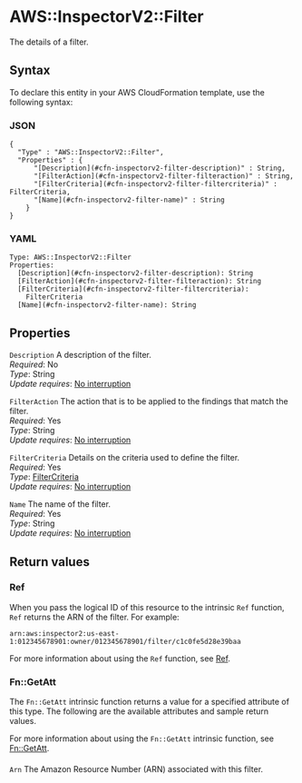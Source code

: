 # AWS::InspectorV2::Filter<a name="aws-resource-inspectorv2-filter"></a>

The details of a filter\.

## Syntax<a name="aws-resource-inspectorv2-filter-syntax"></a>

To declare this entity in your AWS CloudFormation template, use the following syntax:

### JSON<a name="aws-resource-inspectorv2-filter-syntax.json"></a>

```
{
  "Type" : "AWS::InspectorV2::Filter",
  "Properties" : {
      "[Description](#cfn-inspectorv2-filter-description)" : String,
      "[FilterAction](#cfn-inspectorv2-filter-filteraction)" : String,
      "[FilterCriteria](#cfn-inspectorv2-filter-filtercriteria)" : FilterCriteria,
      "[Name](#cfn-inspectorv2-filter-name)" : String
    }
}
```

### YAML<a name="aws-resource-inspectorv2-filter-syntax.yaml"></a>

```
Type: AWS::InspectorV2::Filter
Properties: 
  [Description](#cfn-inspectorv2-filter-description): String
  [FilterAction](#cfn-inspectorv2-filter-filteraction): String
  [FilterCriteria](#cfn-inspectorv2-filter-filtercriteria): 
    FilterCriteria
  [Name](#cfn-inspectorv2-filter-name): String
```

## Properties<a name="aws-resource-inspectorv2-filter-properties"></a>

`Description`  <a name="cfn-inspectorv2-filter-description"></a>
A description of the filter\.  
*Required*: No  
*Type*: String  
*Update requires*: [No interruption](https://docs.aws.amazon.com/AWSCloudFormation/latest/UserGuide/using-cfn-updating-stacks-update-behaviors.html#update-no-interrupt)

`FilterAction`  <a name="cfn-inspectorv2-filter-filteraction"></a>
The action that is to be applied to the findings that match the filter\.  
*Required*: Yes  
*Type*: String  
*Update requires*: [No interruption](https://docs.aws.amazon.com/AWSCloudFormation/latest/UserGuide/using-cfn-updating-stacks-update-behaviors.html#update-no-interrupt)

`FilterCriteria`  <a name="cfn-inspectorv2-filter-filtercriteria"></a>
Details on the criteria used to define the filter\.  
*Required*: Yes  
*Type*: [FilterCriteria](aws-properties-inspectorv2-filter-filtercriteria.md)  
*Update requires*: [No interruption](https://docs.aws.amazon.com/AWSCloudFormation/latest/UserGuide/using-cfn-updating-stacks-update-behaviors.html#update-no-interrupt)

`Name`  <a name="cfn-inspectorv2-filter-name"></a>
The name of the filter\.  
*Required*: Yes  
*Type*: String  
*Update requires*: [No interruption](https://docs.aws.amazon.com/AWSCloudFormation/latest/UserGuide/using-cfn-updating-stacks-update-behaviors.html#update-no-interrupt)

## Return values<a name="aws-resource-inspectorv2-filter-return-values"></a>

### Ref<a name="aws-resource-inspectorv2-filter-return-values-ref"></a>

When you pass the logical ID of this resource to the intrinsic `Ref` function, `Ref` returns the ARN of the filter\. For example:

 `arn:aws:inspector2:us-east-1:012345678901:owner/012345678901/filter/c1c0fe5d28e39baa` 

For more information about using the `Ref` function, see [Ref](https://docs.aws.amazon.com/AWSCloudFormation/latest/UserGuide/intrinsic-function-reference-ref.html)\.

### Fn::GetAtt<a name="aws-resource-inspectorv2-filter-return-values-fn--getatt"></a>

The `Fn::GetAtt` intrinsic function returns a value for a specified attribute of this type\. The following are the available attributes and sample return values\.

For more information about using the `Fn::GetAtt` intrinsic function, see [Fn::GetAtt](https://docs.aws.amazon.com/AWSCloudFormation/latest/UserGuide/intrinsic-function-reference-getatt.html)\.

#### <a name="aws-resource-inspectorv2-filter-return-values-fn--getatt-fn--getatt"></a>

`Arn`  <a name="Arn-fn::getatt"></a>
The Amazon Resource Number \(ARN\) associated with this filter\.